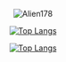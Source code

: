 <div align="cener">
<div align="center">

![Alien178](https://github-readme-stats.vercel.app/api/?username=Alien178&show_icons=true&bg_color=006A80&title_color=00D5FF&text_color=00BFE6&icon_color=01D8F5&border_color=003540)

[![Top Langs](https://github-readme-stats.vercel.app/api/top-langs/?username=Alien178&layout=compact&show_icons=true&bg_color=006A80&title_color=00D5FF&text_color=00BFE6&icon_color=01D8F5&border_color=003540)](https://github.com/Alien178/)

[![Top Langs](https://github-readme-stats.vercel.app/api/top-langs/?username=Alien178&exclude_repo=Hotel-Management-Reservation,Warehouse-Management-System&layout=compact&langs_count=10&theme=radical&hide_border=1)](https://github.com/Alien178/)


</div>
</div>
